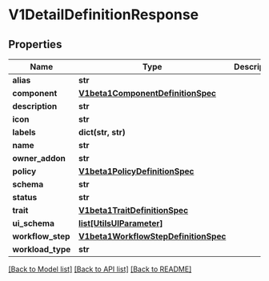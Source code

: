 # V1DetailDefinitionResponse

## Properties
Name | Type | Description | Notes
------------ | ------------- | ------------- | -------------
**alias** | **str** |  | 
**component** | [**V1beta1ComponentDefinitionSpec**](V1beta1ComponentDefinitionSpec.md) |  | [optional] 
**description** | **str** |  | 
**icon** | **str** |  | 
**labels** | **dict(str, str)** |  | 
**name** | **str** |  | 
**owner_addon** | **str** |  | 
**policy** | [**V1beta1PolicyDefinitionSpec**](V1beta1PolicyDefinitionSpec.md) |  | [optional] 
**schema** | **str** |  | 
**status** | **str** |  | 
**trait** | [**V1beta1TraitDefinitionSpec**](V1beta1TraitDefinitionSpec.md) |  | [optional] 
**ui_schema** | [**list[UtilsUIParameter]**](UtilsUIParameter.md) |  | 
**workflow_step** | [**V1beta1WorkflowStepDefinitionSpec**](V1beta1WorkflowStepDefinitionSpec.md) |  | [optional] 
**workload_type** | **str** |  | [optional] 

[[Back to Model list]](../vela-client/README.md#documentation-for-models) [[Back to API list]](../vela-client/README.md#documentation-for-api-endpoints) [[Back to README]](../vela-client/README.md)

